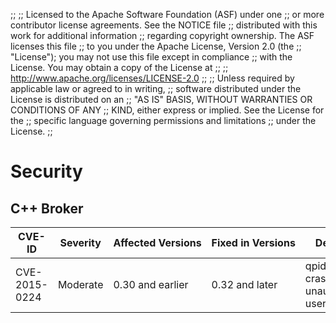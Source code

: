 ;;
;; Licensed to the Apache Software Foundation (ASF) under one
;; or more contributor license agreements.  See the NOTICE file
;; distributed with this work for additional information
;; regarding copyright ownership.  The ASF licenses this file
;; to you under the Apache License, Version 2.0 (the
;; "License"); you may not use this file except in compliance
;; with the License.  You may obtain a copy of the License at
;;
;;   http://www.apache.org/licenses/LICENSE-2.0
;;
;; Unless required by applicable law or agreed to in writing,
;; software distributed under the License is distributed on an
;; "AS IS" BASIS, WITHOUT WARRANTIES OR CONDITIONS OF ANY
;; KIND, either express or implied.  See the License for the
;; specific language governing permissions and limitations
;; under the License.
;;

# Security

<section markdown="1">

## C++ Broker

<table>
  <thead>
    <tr>
      <th>CVE-ID</th><th>Severity</th><th>Affected&nbsp;Versions</th><th>Fixed&nbsp;in&nbsp;Versions</th><th>Description</th>
    </tr>
  </thead>
  <tbody>
    <tr>
      <td>CVE-2015-0224</td>
      <td>Moderate</td>
      <td>0.30 and earlier</td>
      <td>0.32 and later</td>
      <td>qpidd can be crashed by unauthenticated user
	<a id="CVE_2015_0224_details_toggle" href="javascript:_toggleDiv({divId:'CVE_2015_0224_details', controlId:'CVE_2015_0224_details_toggle', showMore:'<small>show more</small>', showLess:'<small>show less</small>'});"><small>show more</small></a>
	<div style="display:none;" id="CVE_2015_0224_details">
	  <p>Description: In CVE-2015-0203 it was announced that
	    certain unexpected protocol sequences cause the broker
	    process to crash due to insufficient checking, but that
	    authentication could be used to restrict the exploitation
	    of this vulnerability.<br/>  It has now been discovered
	    that in fact failing authentication does not necessarily
	    prevent exploitation of those reported
	    vulnerabilities.<br/>  Further, it was stated that one of
	    the specific vulnerabilities was that the qpidd broker can
	    be crashed by sending it a sequence-set containing an
	    invalid range, where the start of the range is after the
	    end. This was an incorrect analysis of the vulnerability,
	    which is in fact caused by a sequence-set containing a
	    single range expressing the maximum possible gap.</p>

	  <p>Solution: A further patch is available that handles a
	  range expressing the maximum possible gap without assertion
	  (<a href="https://issues.apache.org/jira/browse/QPID-6310">QPID-6310</a>). The
	  fix will be included in subsequent releases, but can be
	  applied to 0.30 if desired.</p>

	  <p>Credit: This issue was discovered by G. Geshev from MWR
	  Labs</p>
	</div>
     </td>
    </tr>

    <tr>
      <td>CVE-2015-0223</td>
      <td>Moderate</td>
      <td>0.30 and earlier</td>
      <td>0.32 and later</td>
      <td>anonymous access to qpidd cannot be prevented
	<a id="CVE_2015_0223_details_toggle" href="javascript:_toggleDiv({divId:'CVE_2015_0223_details', controlId:'CVE_2015_0223_details_toggle', showMore:'<small>show more</small>', showLess:'<small>show less</small>'});"><small>show more</small></a>
	<div style="display:none;" id="CVE_2015_0223_details">
	  <p>Description: An attacker can gain access to qpidd as an
	  anonymous user, even if the ANONYMOUS mechanism is
	  disallowed.</p>

	  <p>Solution: A patch is available
	  (<a href="https://issues.apache.org/jira/browse/QPID-6325">QPID-6325</a>)
	  that addresses this vulnerability. The fix will be included
	  in subsequent releases, but can be applied to 0.30 if
	  desired.</p>

	  <p>Common Vulnerability Score information: Authorization can
	  be used to restrict access to broker entities such as queue
	  and exchanges.</p>

	  <p>Credit: This issue was discovered by G. Geshev from MWR
	  Labs</p>
	</div>
     </td>
    </tr>

    <tr>
      <td>CVE-2015-0203</td>
      <td>Moderate</td>
      <td>0.30 and earlier</td>
      <td>0.32 and later</td>
      <td>qpidd can be crashed by authenticated user
	<a id="CVE_2015_0203_details_toggle" href="javascript:_toggleDiv({divId:'CVE_2015_0203_details', controlId:'CVE_2015_0203_details_toggle', showMore:'<small>show more</small>', showLess:'<small>show less</small>'});"><small>show more</small></a>
	<div style="display:none;" id="CVE_2015_0203_details">
	  <p>Description: Certain unexpected protocol sequences cause
	  the broker process to crash due to insufficient
	  checking. Three distinct cases were identified as follows:<br/>
	  The AMQP 0-10 protocol defines a sequence set containing
	  id ranges. The qpidd broker can be crashed by sending it a
	  sequence-set containing an invalid range, where the start of
	  the range is after the end. This condition causes an
	  assertion, which causes the broker process to exit.<br/>
	  The AMQP 0-10 protocol defines header- and body- segments
	  that may follow certain commands. The only command for which
	  such segments are expected by qpidd is the message-transfer
	  command. If another command is sent that includes header
	  and/or body segments, this will cause a segmentation fault
	  in the broker process, causing it then to exit.<br/>
	  The AMQP 0-10 protocol defines a session-gap control that
	  can be sent on any established session. The qpidd broker
	  does not support this control and responds with an
	  appropriate error if requested on an established
	  session. However, if the control is sent before the session
	  is opened, the brokers handling causes an assertion which
	  results in the broker process exiting.</p>

	  <p>Solution: A patch is available
	  (<a href="https://issues.apache.org/jira/browse/QPID-6310">QPID-6310</a>)
	  that handles all these errors by sending an exception
	  control to the remote peer and leave the broker available to
	  all other users. The fix will be included in subsequent
	  releases, but can be applied to 0.30 if desired.</p>

	  <p>Common Vulnerability Score information: Authentication
	  can be used to restrict access to the broker. However any
	  authenticated user would be able to trigger this condition
	  which could therefore be considered a form of denial of
	  service.</p>

	  <p>Credit: This issue was discovered by G. Geshev from MWR
	  Labs</p>
	</div>
     </td>
    </tr>

    <tr>
      <td>CVE-2014-3629</td>
      <td>Low</td>
      <td>0.30 and earlier</td>
      <td>0.32 and later</td>
      <td>qpidd can be induced to make http requests
	<a id="CVE_2014_3629_details_toggle" href="javascript:_toggleDiv({divId:'CVE_2014_3629_details', controlId:'CVE_2014_3629_details_toggle', showMore:'<small>show more</small>', showLess:'<small>show less</small>'});"><small>show more</small></a>
	<div style="display:none;" id="CVE_2014_3629_details">
	  <p>Description: The XML exchange type is an optional,
	  dynamically loaded module for qpidd that allows creation of
	  exchanges that route messages based on evaluating an xquery
	  expression against them.<br/>On parsing a message sent to an
	  XML exchange, whose body is XML containing a link to a DTD,
	  the broker process will attempt to retrieve the referenced
	  resource(s). I.e. the broker process may be induced to make
	  outgoing HTTP connections by publishing a message containing
	  links to an XML exchange.</p>

	  <p>Solution:
	  A <a href="https://issues.apache.org/jira/secure/attachment/12680198/QPID-6218.patch">patch</a>
	  is available that prevents any retrieval of external
	  entities referenced in the XML. This will be included in
	  subsequent releases, but can be applied to 0.30 if
	  desired.</p>

	  <p>Common Vulnerability Score information: If the XML
	  exchange functionality is not required, the module in
	  question need not be loaded at all. This can be done either
	  by moving the module - named xml.so - out of the module
	  directory, or by setting the --no-module-dir option and
	  adding an explicit --load-module argument for every required
	  module.<br/>Where the XML exchange functionality is
	  required, authorisation may be enabled to prevent all but
	  trusted users from creating or publishing to xml
	  exchanges.</p>

	  <p>Credit: This issue was discovered by G. Geshev from MWR
	  Labs</p>
	</div>
     </td>
    </tr>
  </tbody>
</table>

</section>
